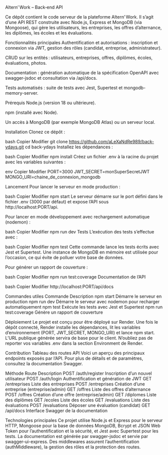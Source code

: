 Altern’ Work – Back‑end API
 
 

Ce dépôt contient le code serveur de la plateforme Altern’ Work. Il s’agit d’une API REST construite avec Node.js, Express et MongoDB (via Mongoose), qui gère les utilisateurs, les entreprises, les offres d’alternance, les diplômes, les écoles et les évaluations.

Fonctionnalités principales
Authentification et autorisations : inscription et connexion via JWT, gestion des rôles (candidat, entreprise, administrateur).

CRUD sur les entités : utilisateurs, entreprises, offres, diplômes, écoles, évaluations, photos.

Documentation : génération automatique de la spécification OpenAPI avec swagger-jsdoc et consultation via /api/docs.

Tests automatisés : suite de tests avec Jest, Supertest et mongodb-memory-server.

Prérequis
Node.js (version 18 ou ultérieure).

npm (installé avec Node).

Un accès à MongoDB (par exemple MongoDB Atlas) ou un serveur local.

Installation
Clonez ce dépôt :

bash
Copier
Modifier
git clone https://github.com/aLeXaNdRe989/back-ydays.git
cd back-ydays
Installez les dépendances :

bash
Copier
Modifier
npm install
Créez un fichier .env à la racine du projet avec les variables suivantes :

env
Copier
Modifier
PORT=3000
JWT_SECRET=monSuperSecretJWT
MONGO_URI=chaine_de_connexion_mongodb

Lancement
Pour lancer le serveur en mode production :

bash
Copier
Modifier
npm start
Le serveur démarre sur le port défini dans le fichier .env (3000 par défaut) et expose l’API sous http://localhost:PORT/api.

Pour lancer en mode développement avec rechargement automatique (nodemon) :

bash
Copier
Modifier
npm run dev
Tests
L’exécution des tests s’effectue avec :

bash
Copier
Modifier
npm test
Cette commande lance les tests écrits avec Jest et Supertest. Une instance de MongoDB en mémoire est utilisée pour l’occasion, ce qui évite de polluer votre base de données.

Pour générer un rapport de couverture :

bash
Copier
Modifier
npm run test:coverage
Documentation de l’API

bash
Copier
Modifier
http://localhost:PORT/api/docs

Commandes utiles
Commande	Description
npm start	Démarre le serveur en production
npm run dev	Démarre le serveur avec nodemon pour recharger automatiquement
npm test	Exécute les tests avec Jest et Supertest
npm run test:coverage	Génère un rapport de couverture

Déploiement
Le projet est conçu pour être déployé sur Render. Une fois le dépôt connecté, Render installe les dépendances, lit les variables d’environnement (PORT, JWT_SECRET, MONGO_URI) et lance npm start. L’URL publique générée servira de base pour le client. N’oubliez pas de reporter vos variables .env dans la section Environment de Render.

Contribution
Tableau des routes API
Voici un aperçu des principaux endpoints exposés par l’API. Pour plus de détails et de paramètres, consultez la documentation Swagger.

Méthode	Route	Description
POST	/auth/register	Inscription d’un nouvel utilisateur
POST	/auth/login	Authentification et génération de JWT
GET	/entreprises	Liste des entreprises
POST	/entreprises	Création d’une entreprise (entreprise/admin)
GET	/offres	Liste des offres d’alternance
POST	/offres	Création d’une offre (entreprise/admin)
GET	/diplomes	Liste des diplômes
GET	/ecoles	Liste des écoles
GET	/evaluations	Liste des évaluations
POST	/evaluations	Déposer une évaluation (candidat)
GET	/api/docs	Interface Swagger de la documentation

Technologies principales
Ce projet utilise Node.js et Express pour le serveur HTTP, Mongoose pour la base de données MongoDB, Bcrypt et JSON Web Token pour l’authentification et la sécurité, et Jest avec Supertest pour les tests. La documentation est générée par swagger-jsdoc et servie par swagger-ui-express. Des middlewares assurent l’authentification (authMiddleware), la gestion des rôles et la protection des routes.
